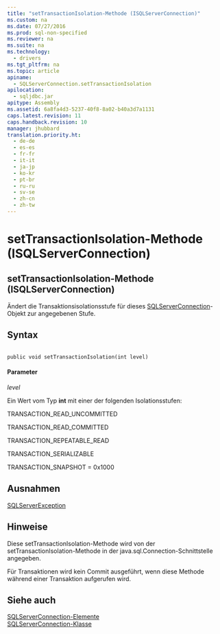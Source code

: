```yaml
---
title: "setTransactionIsolation-Methode (ISQLServerConnection)"
ms.custom: na
ms.date: 07/27/2016
ms.prod: sql-non-specified
ms.reviewer: na
ms.suite: na
ms.technology: 
  - drivers
ms.tgt_pltfrm: na
ms.topic: article
apiname: 
  - SQLServerConnection.setTransactionIsolation
apilocation: 
  - sqljdbc.jar
apitype: Assembly
ms.assetid: 6a8fa4d3-5237-40f8-8a02-b40a3d7a1131
caps.latest.revision: 11
caps.handback.revision: 10
manager: jhubbard
translation.priority.ht: 
  - de-de
  - es-es
  - fr-fr
  - it-it
  - ja-jp
  - ko-kr
  - pt-br
  - ru-ru
  - sv-se
  - zh-cn
  - zh-tw
---
```

# setTransactionIsolation-Methode (ISQLServerConnection)
    
## setTransactionIsolation\-Methode \(ISQLServerConnection\)  
 Ändert die Transaktionsisolationsstufe für dieses [SQLServerConnection](../content/SQLServerConnection-Class.md)\-Objekt zur angegebenen Stufe.  
  
## Syntax  
  
```  
  
public void setTransactionIsolation(int level)  
```  
  
#### Parameter  
 *level*  
  
 Ein Wert vom Typ **int** mit einer der folgenden Isolationsstufen:  
  
 TRANSACTION\_READ\_UNCOMMITTED  
  
 TRANSACTION\_READ\_COMMITTED  
  
 TRANSACTION\_REPEATABLE\_READ  
  
 TRANSACTION\_SERIALIZABLE  
  
 TRANSACTION\_SNAPSHOT \= 0x1000  
  
## Ausnahmen  
 [SQLServerException](../content/SQLServerException-Class.md)  
  
## Hinweise  
 Diese setTransactionIsolation\-Methode wird von der setTransactionIsolation\-Methode in der java.sql.Connection\-Schnittstelle angegeben.  
  
 Für Transaktionen wird kein Commit ausgeführt, wenn diese Methode während einer Transaktion aufgerufen wird.  
  
## Siehe auch  
 [SQLServerConnection-Elemente](../content/SQLServerConnection-Members.md)   
 [SQLServerConnection-Klasse](../content/SQLServerConnection-Class.md)  
  
  